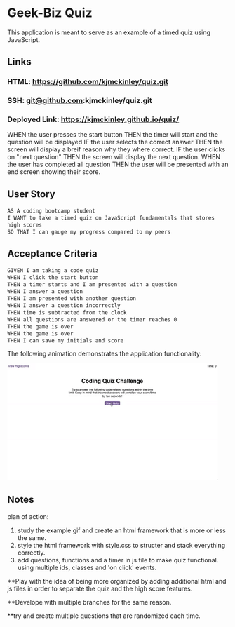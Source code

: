 # Geek-Biz Quiz
This application is meant to serve as an example of a timed quiz using JavaScript.

## Links
### HTML: https://github.com/kjmckinley/quiz.git
### SSH: git@github.com:kjmckinley/quiz.git
### Deployed Link: https://kjmckinley.github.io/quiz/

WHEN the user presses the start button
THEN the timer will start and the question will be displayed
IF the user selects the correct answer
THEN the screen will display a breif reason why they where correct.
IF the user clicks on "next question"
THEN the screen will display the next question.
WHEN the user has completed all question
THEN the user will be presented with an end screen showing their score.

## User Story

```
AS A coding bootcamp student
I WANT to take a timed quiz on JavaScript fundamentals that stores high scores
SO THAT I can gauge my progress compared to my peers
```

## Acceptance Criteria

```
GIVEN I am taking a code quiz
WHEN I click the start button
THEN a timer starts and I am presented with a question
WHEN I answer a question
THEN I am presented with another question
WHEN I answer a question incorrectly
THEN time is subtracted from the clock
WHEN all questions are answered or the timer reaches 0
THEN the game is over
WHEN the game is over
THEN I can save my initials and score
```

The following animation demonstrates the application functionality:

![code quiz](./Assets/04-web-apis-homework-demo.gif)

## Notes
plan of action:

1. study the example gif and create an html framework that is more or less the same.
2. style the html framework with style.css to structer and stack everything correctly.
3. add questions, functions and a timer in js file to make quiz functional. using multiple ids, classes and 'on click' events.

**Play with the idea of being more organized by adding additional html and js files in order to separate the quiz and the high score features.

**Develope with multiple branches for the same reason.

**try and create multiple questions that are randomized each time. 
